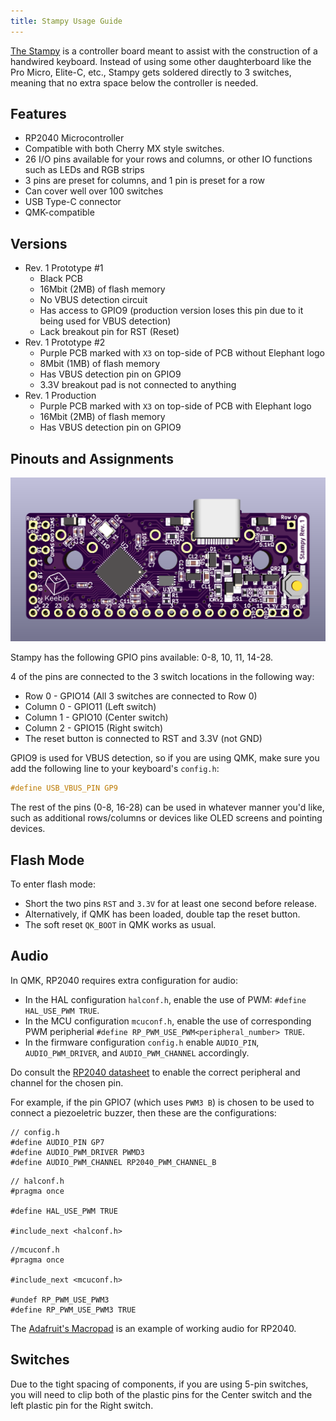 ```yaml
---
title: Stampy Usage Guide
---
```


[The Stampy](https://keeb.io/products/stampy-rp2040-usb-c-controller-board-for-handwiring) is a controller board meant to assist with the construction of a handwired keyboard. Instead of using some other daughterboard like the Pro Micro, Elite-C, etc., Stampy gets soldered directly to 3 switches, meaning that no extra space below the controller is needed.

## Features

- RP2040 Microcontroller
- Compatible with both Cherry MX style switches.
- 26 I/O pins available for your rows and columns, or other IO functions such as LEDs and RGB strips
- 3 pins are preset for columns, and 1 pin is preset for a row
- Can cover well over 100 switches
- USB Type-C connector
- QMK-compatible


## Versions

- Rev. 1 Prototype #1
  - Black PCB
  - 16Mbit (2MB) of flash memory
  - No VBUS detection circuit
  - Has access to GPIO9 (production version loses this pin due to it being used for VBUS detection)
  - Lack breakout pin for RST (Reset)
- Rev. 1 Prototype #2
  - Purple PCB marked with `X3` on top-side of PCB without Elephant logo
  - 8Mbit (1MB) of flash memory
  - Has VBUS detection pin on GPIO9
  - 3.3V breakout pad is not connected to anything
- Rev. 1 Production
  - Purple PCB marked with `X3` on top-side of PCB with Elephant logo
  - 16Mbit (2MB) of flash memory
  - Has VBUS detection pin on GPIO9

## Pinouts and Assignments

![Pinout](./assets/images/stampy/back.png)

Stampy has the following GPIO pins available: 0-8, 10, 11, 14-28.

4 of the pins are connected to the 3 switch locations in the following way:

- Row 0 - GPIO14 (All 3 switches are connected to Row 0)
- Column 0 - GPIO11 (Left switch)
- Column 1 - GPIO10 (Center switch)
- Column 2 - GPIO15 (Right switch)
- The reset button is connected to RST and 3.3V (not GND)

GPIO9 is used for VBUS detection, so if you are using QMK, make sure you add the following line to your keyboard's `config.h`:

```c
#define USB_VBUS_PIN GP9
```

The rest of the pins (0-8, 16-28) can be used in whatever manner you'd like, such as additional rows/columns or devices like OLED screens and pointing devices.

## Flash Mode

To enter flash mode:
* Short the two pins `RST` and `3.3V` for at least one second before release.
* Alternatively, if QMK has been loaded, double tap the reset button.
* The soft reset `QK_BOOT` in QMK works as usual.

## Audio

In QMK, RP2040 requires extra configuration for audio:
* In the HAL configuration `halconf.h`, enable the use of PWM: `#define HAL_USE_PWM TRUE`.
* In the MCU configuration `mcuconf.h`, enable the use of corresponding PWM peripherial `#define RP_PWM_USE_PWM<peripheral_number> TRUE`.
* In the firmware configuration `config.h` enable `AUDIO_PIN`, `AUDIO_PWM_DRIVER`, and `AUDIO_PWM_CHANNEL` accordingly.

Do consult the [RP2040 datasheet](https://datasheets.raspberrypi.com/rp2040/rp2040-datasheet.pdf#page=14) to enable the correct peripheral and channel for the chosen pin.

For example, if the pin GPIO7 (which uses `PWM3 B`) is chosen to be used to connect a piezoeletric buzzer, then these are the configurations:

```
// config.h
#define AUDIO_PIN GP7
#define AUDIO_PWM_DRIVER PWMD3
#define AUDIO_PWM_CHANNEL RP2040_PWM_CHANNEL_B
```

```
// halconf.h
#pragma once

#define HAL_USE_PWM TRUE

#include_next <halconf.h>
```

```
//mcuconf.h
#pragma once

#include_next <mcuconf.h>

#undef RP_PWM_USE_PWM3
#define RP_PWM_USE_PWM3 TRUE
```

The [Adafruit's Macropad](https://github.com/qmk/qmk_firmware/tree/master/keyboards/adafruit/macropad) is an example of working audio for RP2040.

## Switches

Due to the tight spacing of components, if you are using 5-pin switches, you will need to clip both of the plastic pins for the Center switch and the left plastic pin for the Right switch.
